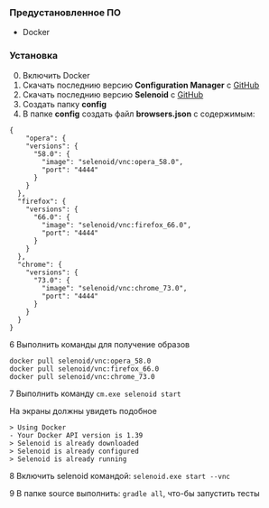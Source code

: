 ### Предустановленное ПО
- Docker

### Установка
0. Включить Docker
0. Скачать последнию версию **Configuration Manager** c [GitHub](https://github.com/aerokube/cm/releases)
0. Скачать последнию версию **Selenoid** c [GitHub](https://github.com/aerokube/selenoid/releases/)
0. Создать папку **config**
0. В папке **config** создать файл **browsers.json** с содержимым:
```
{
    "opera": {
    "versions": {
      "58.0": {
        "image": "selenoid/vnc:opera_58.0",
        "port": "4444"
      }
    }
  },
  "firefox": {
    "versions": {
      "66.0": {
        "image": "selenoid/vnc:firefox_66.0",
        "port": "4444"
      }
    }
  },
  "chrome": {
    "versions": {
      "73.0": {
        "image": "selenoid/vnc:chrome_73.0",
        "port": "4444"
      }
    }
  }
}
```
6 Выполнить команды для получение образов
```
docker pull selenoid/vnc:opera_58.0
docker pull selenoid/vnc:firefox_66.0
docker pull selenoid/vnc:chrome_73.0
```

7 Выполнить команду `cm.exe selenoid start`

На экраны должны увидеть подобное
```
> Using Docker
- Your Docker API version is 1.39
> Selenoid is already downloaded
> Selenoid is already configured
> Selenoid is already running
```

8 Включить selenoid командой: `selenoid.exe start --vnc`

9 В папке source выполнить: `gradle all`, что-бы запустить тесты
